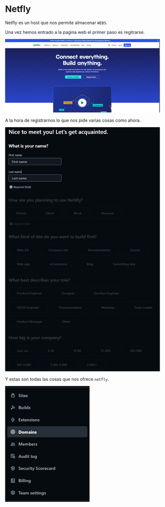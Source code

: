# Netfly

Netfly es un host que nos permite almacenar `WEBS`.

Una vez hemos entrado a la pagina web el primer paso es regitrarse.

![Netfly](Netfly1.png)

A la hora de registrarnos lo que nos pide varias cosas como ahora.

![Netfly](Netfly2.png)

Y estas son todas las cosas que nos ofrece `netfly`. 

![Netfly](Netfly3.png)



